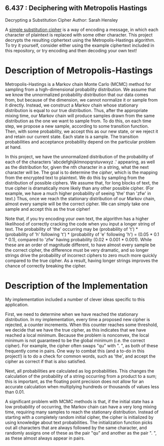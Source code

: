 ## 6.437 : Deciphering with Metropolis Hastings
Decrypting a Substitution Cipher
Author: Sarah Hensley

A [simple substitution cipher](https://en.wikipedia.org/wiki/Substitution_cipher) is a way of encoding a message, in which each character of plaintext is replaced with some other character. This project decrypts the resulting ciphertext using the Metropolis-Hastings algorithm. To try it yourself, consider either using the example ciphertext included in this repository, or try encoding and then decoding your own text!

# Description of Metropolis-Hastings
Metropolis-Hastings is a Markov chain Monte Carlo (MCMC) method for sampling from a high-dimensional probability distribution. We assume that we know the unnormalized probability distribution that our data comes from, but because of the dimension, we cannot normalize it or sample from it directly. Instead, we construct a Markov chain whose stationary distribution is equal to our true distribution. Thus, after the appropriate mixing time, our Markov chain will produce samples drawn from the same distribution as the one we want to sample from. To do this, on each time step, we propose a new sample, according to some transition function. Then, with some probability, we accept this as our new state, or we reject it and retain our current state. Each state is a sample. The transition probabilities and acceptance probability depend on the particular problem at hand.

In this project, we have the unnormalized distribution of the probability of each of the characters 'abcdefghijklmnopqrstuvwxyz .' appearing, as well as the distribution for, given the nth character in a string, what the next character will be. The goal is to determine the *cipher*, which is the mapping from the encrypted text to plaintext. We do this by sampling from the distribution of possible ciphers. We assume that, for long blocks of text, the true cipher is dramatically more likely than any other possible cipher. (For example, we have a much higher probability of seeing 'the' than 'zfw' in text.) Thus, once we reach the stationary distribution of our Markov chain, almost every sample will be the correct cipher. We can simply take one sample and accept this as the true cipher!

Note that, if you try encoding your own text, the algorithm has a higher likelihood of correctly cracking the code when you input a longer string of text. The probability of 'the' occurring may be (probability of 't') * (probability of 'h' following 't') * (probability of 'e' following 'h') = (0.05 * 0.1 * 0.1), compared to 'zfw' having probability (0.02 * 0.001 * 0.001). While these are an order of magnitude different, to have almost every sample be the correct cipher, the difference must be very dramatic, and so longer strings drive the probability of incorrect ciphers to zero much more quickly compared to the true cipher. As a result, having longer strings improves the chance of correctly breaking the cipher. 

# Description of the Implementation
My implementation included a number of clever ideas specific to this application.

First, we need to determine when we have reached the stationary distribution. In my implementation, every time a proposed new cipher is rejected, a counter increments. When this counter reaches some threshold, we decide that we have the true cipher, as this indicates that we have reached a local minimum. Because the problem is nonconvex, the local minimum is not guaranteed to be the global minimum (i.e. the correct cipher). For example, the cipher often swaps "qu" with ". ", as both of these frequently come in pairs. One way to combat this (and a to-do in this project!) is to do a check for common words, such as 'the', and accept the cipher as correct if that is also satisfied.

Next, all probabilities are calculated as log probabilities. This changes the calculation of the probability of a string occurring from a product to a sum; this is important, as the floating point precision does not allow for an accurate calculation when multiplying hundreds or thousands of values less than 0.01.

A significant problem with MCMC methods is that, if the initial state has a low probability of occurring, the Markov chain can have a very long mixing time, requiring many samples to reach the stationary distribution. Instead of starting with a completely random initial cipher, the cipher is initialized by using knowledge about text probabilities. The initialization function picks out all characters that are always followed by the same character, and randomly assigns one of these as the pair "qu" and another as the pair ". ", as these almost always appear in pairs.
